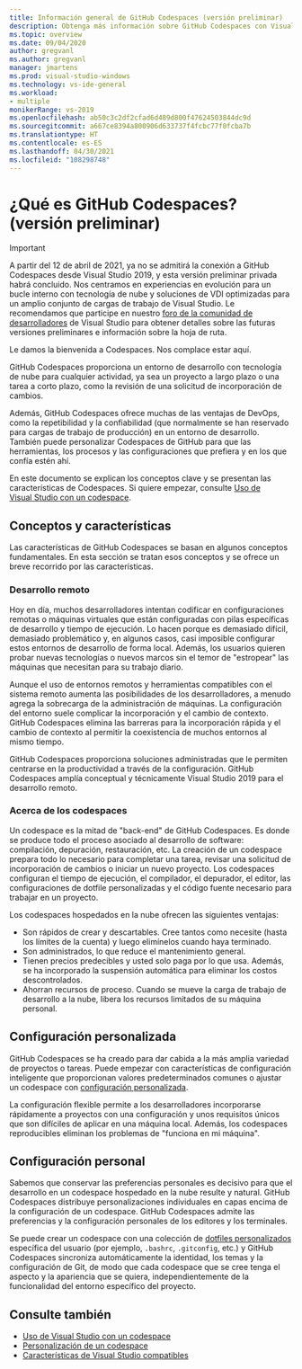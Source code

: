 ```yaml
---
title: Información general de GitHub Codespaces (versión preliminar)
description: Obtenga más información sobre GitHub Codespaces con Visual Studio y cómo puede ayudar a ampliar su entorno de desarrollo a la nube.
ms.topic: overview
ms.date: 09/04/2020
author: gregvanl
ms.author: gregvanl
manager: jmartens
ms.prod: visual-studio-windows
ms.technology: vs-ide-general
ms.workload:
- multiple
monikerRange: vs-2019
ms.openlocfilehash: ab50c3c2df2cfad6d489d800f47624503844dc9d
ms.sourcegitcommit: a667ce8394a800906d633737f4fcbc77f0fcba7b
ms.translationtype: HT
ms.contentlocale: es-ES
ms.lasthandoff: 04/30/2021
ms.locfileid: "108298748"
---
```

# <a name="what-is-github-codespaces-preview"></a>¿Qué es GitHub Codespaces? (versión preliminar)

> [!Important]
> A partir del 12 de abril de 2021, ya no se admitirá la conexión a GitHub Codespaces desde Visual Studio 2019, y esta versión preliminar privada habrá concluido. Nos centramos en experiencias en evolución para un bucle interno con tecnología de nube y soluciones de VDI optimizadas para un amplio conjunto de cargas de trabajo de Visual Studio. Le recomendamos que participe en nuestro [foro de la comunidad de desarrolladores](https://developercommunity.visualstudio.com/home) de Visual Studio para obtener detalles sobre las futuras versiones preliminares e información sobre la hoja de ruta.

Le damos la bienvenida a Codespaces. Nos complace estar aquí.

GitHub Codespaces proporciona un entorno de desarrollo con tecnología de nube para cualquier actividad, ya sea un proyecto a largo plazo o una tarea a corto plazo, como la revisión de una solicitud de incorporación de cambios.

Además, GitHub Codespaces ofrece muchas de las ventajas de DevOps, como la repetibilidad y la confiabilidad (que normalmente se han reservado para cargas de trabajo de producción) en un entorno de desarrollo. También puede personalizar Codespaces de GitHub para que las herramientas, los procesos y las configuraciones que prefiera y en los que confía estén ahí.

En este documento se explican los conceptos clave y se presentan las características de Codespaces. Si quiere empezar, consulte [Uso de Visual Studio con un codespace](use-visual-studio-with-codespaces.md).

## <a name="concepts-and-features"></a>Conceptos y características

Las características de GitHub Codespaces se basan en algunos conceptos fundamentales. En esta sección se tratan esos conceptos y se ofrece un breve recorrido por las características.

### <a name="remote-development"></a>Desarrollo remoto

Hoy en día, muchos desarrolladores intentan codificar en configuraciones remotas o máquinas virtuales que están configuradas con pilas específicas de desarrollo y tiempo de ejecución. Lo hacen porque es demasiado difícil, demasiado problemático y, en algunos casos, casi imposible configurar estos entornos de desarrollo de forma local. Además, los usuarios quieren probar nuevas tecnologías o nuevos marcos sin el temor de "estropear" las máquinas que necesitan para su trabajo diario.

Aunque el uso de entornos remotos y herramientas compatibles con el sistema remoto aumenta las posibilidades de los desarrolladores, a menudo agrega la sobrecarga de la administración de máquinas. La configuración del entorno suele complicar la incorporación y el cambio de contexto. GitHub Codespaces elimina las barreras para la incorporación rápida y el cambio de contexto al permitir la coexistencia de muchos entornos al mismo tiempo.

GitHub Codespaces proporciona soluciones administradas que le permiten centrarse en la productividad a través de la configuración. GitHub Codespaces amplía conceptual y técnicamente Visual Studio 2019 para el desarrollo remoto.

### <a name="about-codespaces"></a>Acerca de los codespaces

Un codespace es la mitad de "back-end" de GitHub Codespaces. Es donde se produce todo el proceso asociado al desarrollo de software: compilación, depuración, restauración, etc. La creación de un codespace prepara todo lo necesario para completar una tarea, revisar una solicitud de incorporación de cambios o iniciar un nuevo proyecto. Los codespaces configuran el tiempo de ejecución, el compilador, el depurador, el editor, las configuraciones de dotfile personalizadas y el código fuente necesario para trabajar en un proyecto.

Los codespaces hospedados en la nube ofrecen las siguientes ventajas:

- Son rápidos de crear y descartables. Cree tantos como necesite (hasta los límites de la cuenta) y luego elimínelos cuando haya terminado.
- Son administrados, lo que reduce el mantenimiento general.
- Tienen precios predecibles y usted solo paga por lo que usa. Además, se ha incorporado la suspensión automática para eliminar los costos descontrolados.
- Ahorran recursos de proceso. Cuando se mueve la carga de trabajo de desarrollo a la nube, libera los recursos limitados de su máquina personal.

## <a name="custom-configuration"></a>Configuración personalizada

GitHub Codespaces se ha creado para dar cabida a la más amplia variedad de proyectos o tareas. Puede empezar con características de configuración inteligente que proporcionan valores predeterminados comunes o ajustar un codespace con [configuración personalizada](customize-codespaces.md).

La configuración flexible permite a los desarrolladores incorporarse rápidamente a proyectos con una configuración y unos requisitos únicos que son difíciles de aplicar en una máquina local. Además, los codespaces reproducibles eliminan los problemas de "funciona en mi máquina".

## <a name="personal-configuration"></a>Configuración personal

Sabemos que conservar las preferencias personales es decisivo para que el desarrollo en un codespace hospedado en la nube resulte y natural. GitHub Codespaces distribuye personalizaciones individuales en capas encima de la configuración de un codespace. GitHub Codespaces admite las preferencias y la configuración personales de los editores y los terminales.

Se puede crear un codespace con una colección de [dotfiles personalizados](https://docs.github.com/github/developing-online-with-codespaces/personalizing-codespaces-for-your-account) específica del usuario (por ejemplo, `.bashrc`, `.gitconfig`, etc.) y GitHub Codespaces sincroniza automáticamente la identidad, los temas y la configuración de Git, de modo que cada codespace que se cree tenga el aspecto y la apariencia que se quiera, independientemente de la funcionalidad del entorno específico del proyecto.

## <a name="see-also"></a>Consulte también

* [Uso de Visual Studio con un codespace](use-visual-studio-with-codespaces.md)
* [Personalización de un codespace](customize-codespaces.md)
* [Características de Visual Studio compatibles](supported-features-codespaces.md)
